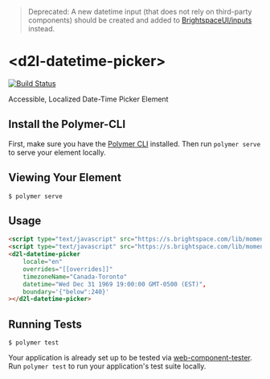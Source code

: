 > Deprecated: A new datetime input (that does not rely on third-party components) should be created and added to [BrightspaceUI/inputs](https://github.com/BrightspaceUI/inputs) instead.

# \<d2l-datetime-picker\>

[![Build Status](https://travis-ci.org/BrightspaceUI/datetime-picker.svg?branch=master)](https://travis-ci.org/BrightspaceUI/datetime-picker)

Accessible, Localized Date-Time Picker Element

## Install the Polymer-CLI

First, make sure you have the [Polymer CLI](https://www.npmjs.com/package/polymer-cli) installed. Then run `polymer serve` to serve your element locally.

## Viewing Your Element

```
$ polymer serve
```

## Usage

```html
<script type="text/javascript" src="https://s.brightspace.com/lib/moment.js/2.15.2/moment.min.js"></script>
<script type="text/javascript" src="https://s.brightspace.com/lib/moment-timezone/0.5.10/moment-timezone-with-data.min.js"></script>
<d2l-datetime-picker
	locale="en"
	overrides="[[overrides]]"
	timezoneName="Canada-Toronto"
	datetime="Wed Dec 31 1969 19:00:00 GMT-0500 (EST)",
	boundary='{"below":240}'
></d2l-datetime-picker>
```

## Running Tests

```
$ polymer test
```

Your application is already set up to be tested via [web-component-tester](https://github.com/Polymer/web-component-tester). Run `polymer test` to run your application's test suite locally.
